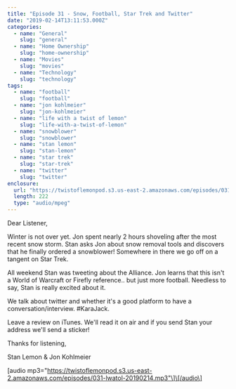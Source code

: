 ```yaml
---
title: "Episode 31 - Snow, Football, Star Trek and Twitter"
date: "2019-02-14T13:11:53.000Z"
categories:
  - name: "General"
    slug: "general"
  - name: "Home Ownership"
    slug: "home-ownership"
  - name: "Movies"
    slug: "movies"
  - name: "Technology"
    slug: "technology"
tags:
  - name: "football"
    slug: "football"
  - name: "jon kohlmeier"
    slug: "jon-kohlmeier"
  - name: "life with a twist of lemon"
    slug: "life-with-a-twist-of-lemon"
  - name: "snowblower"
    slug: "snowblower"
  - name: "stan lemon"
    slug: "stan-lemon"
  - name: "star trek"
    slug: "star-trek"
  - name: "twitter"
    slug: "twitter"
enclosure:
  url: "https://twistoflemonpod.s3.us-east-2.amazonaws.com/episodes/031-lwatol-20190214.mp3"
  length: 222
  type: "audio/mpeg"
---
```


Dear Listener,

Winter is not over yet. Jon spent nearly 2 hours shoveling after the most recent snow storm. Stan asks Jon about snow removal tools and discovers that he finally ordered a snowblower! Somewhere in there we go off on a tangent on Star Trek.

All weekend Stan was tweeting about the Alliance. Jon learns that this isn't a World of Warcraft or Firefly reference.. but just more football. Needless to say, Stan is really excited about it.

We talk about twitter and whether it's a good platform to have a conversation/interview. #KaraJack.

Leave a review on iTunes. We'll read it on air and if you send Stan your address we'll send a sticker!

Thanks for listening,

Stan Lemon & Jon Kohlmeier

\[audio mp3="https://twistoflemonpod.s3.us-east-2.amazonaws.com/episodes/031-lwatol-20190214.mp3"\]\[/audio\]
